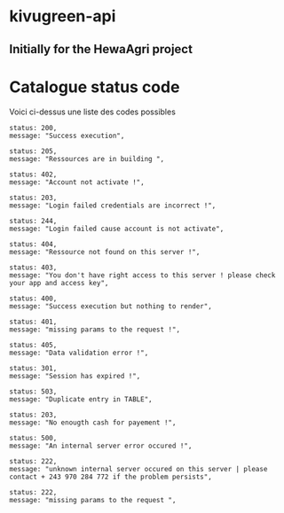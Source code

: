 # kivugreen-api
## Initially for the HewaAgri project
# Catalogue status code
Voici ci-dessus une liste des codes possibles 

    status: 200,
    message: "Success execution",

    status: 205,
    message: "Ressources are in building ",

    status: 402,
    message: "Account not activate !",

    status: 203,
    message: "Login failed credentials are incorrect !",

    status: 244,
    message: "Login failed cause account is not activate",

    status: 404,
    message: "Ressource not found on this server !",

    status: 403,
    message: "You don't have right access to this server ! please check your app and access key",

    status: 400,
    message: "Success execution but nothing to render",

    status: 401,
    message: "missing params to the request !",

    status: 405,
    message: "Data validation error !",

    status: 301,
    message: "Session has expired !",

    status: 503,
    message: "Duplicate entry in TABLE",

    status: 203,
    message: "No enougth cash for payement !",

    status: 500,
    message: "An internal server error occured !",

    status: 222,
    message: "unknown internal server occured on this server | please contact + 243 970 284 772 if the problem persists",

    status: 222,
    message: "missing params to the request ",
